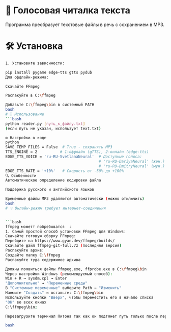 # 🎤 Голосовая читалка текста

Программа преобразует текстовые файлы в речь с сохранением в MP3.

# 🛠 Установка
```bash
1. Установите зависимости:

pip install pygame edge-tts gtts pydub
Для оффлайн-режима:

Скачайте FFmpeg

Распакуйте в C:\ffmpeg

Добавьте C:\ffmpeg\bin в системный PATH
bash
# 🚀 Использование
```bash
python reader.py [путь_к_файлу.txt]
(если путь не указан, использует text.txt)

⚙️ Настройки в коде
python
SAVE_TEMP_FILES = False  # True - сохранять MP3
TTS_ENGINE = 2          # 1-оффлайн (gTTS), 2-онлайн (edge-tts)
EDGE_TTS_VOICE = 'ru-RU-SvetlanaNeural'  # Доступные голоса:
                                         # 'ru-RU-DariyaNeural' (жен.)
                                         # 'ru-RU-DmitryNeural' (муж.)
EDGE_TTS_RATE = '+10%'   # Скорость от -50% до +100%
🔍 Особенности
Автоматическое определение кодировки файла

Поддержка русского и английского языков

Временные файлы MP3 удаляются автоматически (можно отключить)
bash
# 💡 Онлайн-режим требует интернет-соединения


```bash
ffmpeg можетт побребоватся  :
1. Самый простой способ установки FFmpeg для Windows:
Скачайте готовую сборку FFmpeg:
Перейдите на https://www.gyan.dev/ffmpeg/builds/
Скачайте файл ffmpeg-git-full.7z (последняя версия)
Распакуйте архив:
Создайте папку C:\ffmpeg
Распакуйте туда содержимое архива

Должны появиться файлы ffmpeg.exe, ffprobe.exe в C:\ffmpeg\bin
Через настройки Windows (рекомендуемый способ):
Win + R → sysdm.cpl → Enter
"Дополнительно" → "Переменные среды"
В "Системные переменные" выберите Path → "Изменить"
Нажмите "Создать" и вставьте: C:\ffmpeg\bin
Используйте кнопки "Вверх", чтобы переместить его в начало списка
"OK" во всех окнах
C:\ffmpeg\bin; 

Перезагрузите терминал Питона так как он подтянет путь только после перезагрузки.

bash
